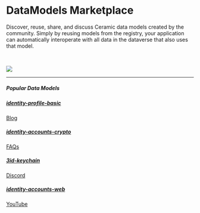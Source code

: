 # DataModels Marketplace
Discover, reuse, share, and discuss Ceramic data models created by the community. Simply by reusing models from the registry, your application can automatically interoperate with all data in the dataverse that also uses that model.

</br>

![](../../images/ceramic-landscape.jpg)

---

##### Popular Data Models

<div class="txtl-options">
  <a href="./hub/" class="box">
    <h5>identity-profile-basic</h5>
    <p>Blog</p>
  </a>
  <span class="box-space"> </span>
  <a href="./hub/apis" class="box">
    <h5>identity-accounts-crypto</h5>
    <p>FAQs</p>
  </a>
  <span class="box-space"> </span>
  <a href="./tutorials/hub/web-app/" class="box">
    <h5>3id-keychain</h5>
    <p>Discord</p>
  </a>
  <span class="box-space"> </span>
  <a href="./hub/" class="box">
    <h5>identity-accounts-web</h5>
    <p>YouTube</p>
  </a>
</div>